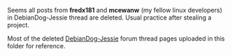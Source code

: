 Seems all posts from **fredx181** and **mcewanw** (my fellow linux developers) in DebianDog-Jessie thread are deleted. Usual practice after stealing a project.

Most of the deleted [DebianDog-Jessie](http://murga-linux.com/puppy/viewtopic.php?p=926601&sid=56dd49007ea414e6eeb5fba021fd2291#926601) forum thread pages uploaded in this folder for reference.

